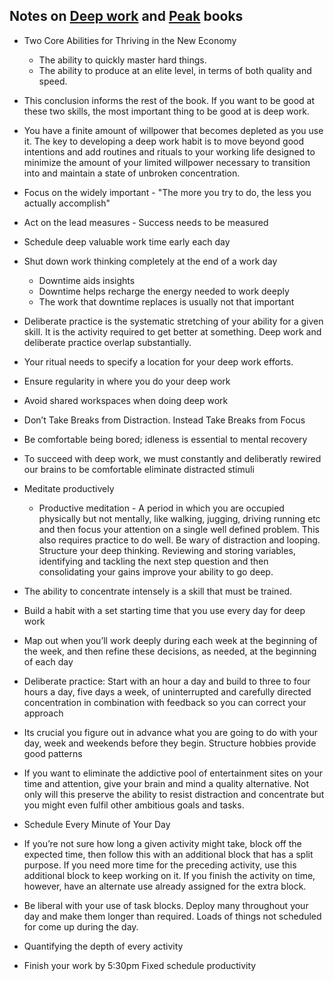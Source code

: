 ## Notes on [Deep work] and [Peak] books

* Two Core Abilities for Thriving in the New Economy 
     - The ability to quickly master hard things. 
     - The ability to produce at an elite level, in terms of both quality and speed.

* This conclusion informs the rest of the book. If you want to be good at these two skills, the most important thing to be good at is deep work.
     
* You have a finite amount of willpower that becomes depleted as you use it. The key to developing a deep work habit is to move beyond good intentions and add routines and rituals to your working life designed to minimize the amount of your limited willpower necessary to transition into and maintain a state of unbroken concentration.

* Focus on the widely important - "The more you try to do, the less you actually accomplish"
     
* Act on the lead measures - Success needs to be measured

* Schedule deep valuable work time early each day

* Shut down work thinking completely at the end of a work day 
     - Downtime aids insights
     - Downtime helps recharge the energy needed to work deeply
     - The work that downtime replaces is usually not that important
     
* Deliberate practice is the systematic stretching of your ability for a given skill. It is the activity required to get better at something. Deep work and deliberate practice overlap substantially.

* Your ritual needs to specify a location for your deep work efforts.

* Ensure regularity in where you do your deep work

* Avoid shared workspaces when doing deep work

* Don’t Take Breaks from Distraction. Instead Take Breaks from Focus

* Be comfortable being bored; idleness is essential to mental recovery

* To succeed with deep work, we must constantly and deliberatly rewired our brains to be comfortable eliminate distracted stimuli 

* Meditate productively 
     - Productive meditation - A period in which you are occupied physically but not mentally, like walking, jugging, driving running etc and then focus your attention on a single well defined problem. This also requires practice to do well. Be wary of distraction and looping. Structure your deep thinking. Reviewing and storing variables, identifying and tackling the next step question and then consolidating your gains improve your ability to go deep.
     
* The ability to concentrate intensely is a skill that must be trained.

* Build a habit with a set starting time that you use every day for deep work

* Map out when you’ll work deeply during each week at the beginning of the week, and then refine these decisions, as needed, at the beginning of each day

* Deliberate practice: Start with an hour a day and build to three to four hours a day, five days a week, of uninterrupted and carefully directed concentration in combination with feedback so you can correct your approach

* Its crucial you figure out in advance what you are going to do with your day, week and weekends before they begin. Structure hobbies provide good patterns

* If you want to eliminate the addictive pool of entertainment sites on your time and attention, give your brain and mind a quality alternative. Not only will this preserve the ability to resist distraction and concentrate but you might even fulfil other ambitious goals and tasks.

* Schedule Every Minute of Your Day

* If you’re not sure how long a given activity might take, block off the expected time, then follow this with an additional block that has a split purpose. If you need more time for the preceding activity, use this additional block to keep working on it. If you finish the activity on time, however, have an alternate use already assigned for the extra block.

* Be liberal with your use of task blocks. Deploy many throughout your day and make them longer than required. Loads of things not scheduled for come up during the day.

* Quantifying the depth of every activity

* Finish your work by 5:30pm  Fixed schedule productivity








[Deep work]: https://www.amazon.com/Deep-Work-Focused-Success-Distracted/dp/0349411905/ref=cm_cr_arp_d_product_top?ie=UTF8
[Peak]: https://www.amazon.co.uk/Peak-Secrets-New-Science-Expertise/dp/B01F4D6VEQ/ref=sr_1_3?ie=UTF8&qid=1544868109&sr=1-3&keywords=Peak+Secrets+from+the+New+Science+of+Expertise
